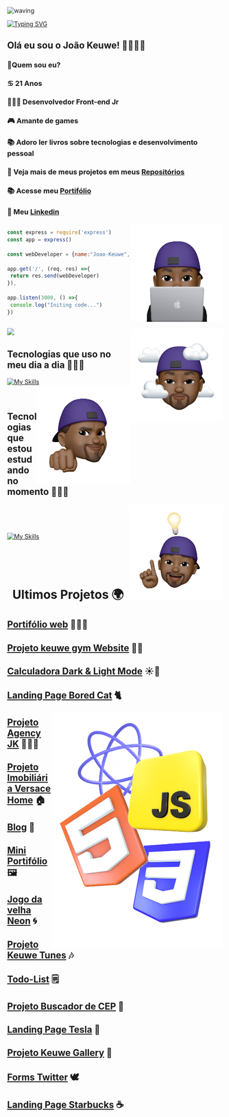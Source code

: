 ![waving](https://capsule-render.vercel.app/api?type=waving&height=200&text=JoaoKeuwe%20&fontAlignY=40&color=gradient)

[![Typing SVG](https://readme-typing-svg.herokuapp.com/?color=ffff&size=35&center=true&vCenter=true&width=1000&lines=Olá,+meu+nome+é+João+Keuwe;Tenho+21+anos;sou+de+São+Paulo;Desenvolvedor+Front-end+JR;Seja+bem+vindo!+:%29)](https://git.io/typing-svg)

<div align=left>

## Olá eu sou o João Keuwe! 👋👨🏾‍💻
### 🔭Quem sou eu?
### ♋ 21 Anos
### 👨🏾‍💻 Desenvolvedor Front-end Jr
### 🎮 Amante de games
### 📚 Adoro ler livros sobre tecnologias  e desenvolvimento pessoal
### 🎨 Veja mais de meus projetos em meus [Repositórios](https://github.com/JoaoKeuwe?tab=repositories)
### 📚 Acesse meu [Portifólio](https://keuweportifolio.netlify.app/)
### 📲 Meu [Linkedin](https://www.linkedin.com/in/joaokeuwe/)
 
<img height="230px" width="215" align="right" src="eu.png">
</div> 

##
<div>
<a href="https://github.com/JoaoKeuwe">

 ```javascript
const express = require('express')
const app = express()

const webDeveloper = {name:"Joao-Keuwe", stack:"Front-End-Developer"}

app.get('/', (req, res) =>{
  return res.send(webDeveloper)
}),

app.listen(3000, () =>{
  console.log("Initing code...")
})

```
<!-- <img height="210em" src="https://github-readme-stats.vercel.app/api?username=joaokeuwe&show_icons=true&theme=midnight-purple&include_all_commits=true&count_private=true"/> -->

</div> 

##

</div>
<div>
<img height='240em' src='https://github-readme-streak-stats.herokuapp.com?user=joaokeuwe&theme=midnight-purple&date_format=j%20M%5B%20Y%5D&fire=DD0000&ring=52DD81&dates=52DD81&stroke=ABCFDD' />

<img height="220px" width="215" align="right" src="eu2.png">

</div>

## Tecnologias que uso no meu dia a dia 🧑🏾‍💻
 
[![My Skills](https://skillicons.dev/icons?i=js,ts,html,css,react,nodejs,mysql,mongodb,redux,bootstrap,docker,vscode,powershell,bash,heroku,linux,git,github,jest,&perline=9)](https://skillicons.dev)
<img height="230px" width="220px" align="right" src="eu3.png">

<br>

## Tecnologias que estou estudando no momento 👨🏾‍💻

<img height="220px" width="220" align="right" src="eu4.png">
<br>
<br>
<br>

[![My Skills](https://skillicons.dev/icons?i=vuejs,python,bootstrap,sass&perline=9)](https://skillicons.dev) <br>
<br>
<br>
<br>
<br>
<div align=center>
  
# Ultimos Projetos 🌍
  
</div>

<div align=left>

## [Portifólio web](https://keuweportifolio.netlify.app/) 👨🏾‍💻
## [Projeto keuwe gym Website](https://gym-website-pi.vercel.app/) 🏋🏾
## [Calculadora Dark & Light Mode](https://calculatorkeuwe.netlify.app) ☀️🌙
## [Landing Page Bored Cat](https://boredcat.netlify.app/) 🐈

<img height="550px" width="400px" align="right" src="tecnologias.png">

## [Projeto Agency JK](https://keuweagency.netlify.app) 👨🏾‍💼  
## [Projeto Imobiliária Versace Home](https://imobiliariakeuwe.netlify.app) 🏠
## [Blog](https://keuweblog.netlify.app/) 📰
## [Mini Portifólio](https://portifoliokeuwe.netlify.app) 🖼️
## [Jogo da velha Neon](https://tourmaline-praline-a4cf56.netlify.app) 🌀
## [Projeto Keuwe Tunes](https://keuwe-tunes.netlify.app) 🎶
## [Todo-List](https://keuwetodolist.netlify.app/) 🗒️
## [Projeto Buscador de CEP](https://busca-de-cep.netlify.app) 🚩
## [Landing Page Tesla](https://landing-page-tesla.netlify.app) 🚗
## [Projeto Keuwe Gallery](https://keuwegalery.netlify.app/) 📸
## [Forms Twitter](https://teal-monstera-8600c4.netlify.app) 🕊️
## [Landing Page Starbucks](https://landing-page-starbuckss.netlify.app) ☕

</div>
